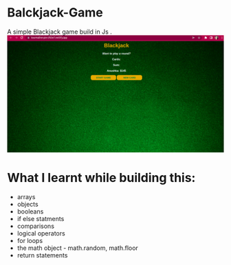 # Balckjack-Game
A simple Blackjack game build in Js .
![blackjack-img](https://github.com/Anushka-shukla/Balckjack-Game/blob/master/blackjack-img.png)

# What I learnt while building this: 
- arrays
- objects
- booleans
- if else statments
- comparisons
- logical operators
- for loops
- the math object - math.random, math.floor
- return statements
